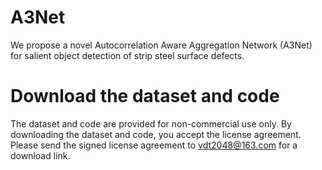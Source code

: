 # A3Net
We propose a novel Autocorrelation Aware Aggregation Network (A3Net) for salient object detection of strip steel surface defects.

# Download the dataset and code
The dataset and code are provided for non-commercial use only. By downloading the dataset and code, you accept the license agreement. Please send the signed license agreement to  vdt2048@163.com for a download link.
